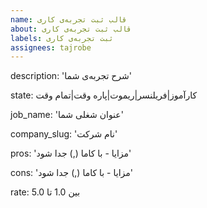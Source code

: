 ```yaml
---
name: قالب ثبت تجربه‌ی کاری
about: قالب ثبت تجربه‌ی کاری
labels: ثبت تجربه‌ی کاری
assignees: tajrobe
---
```


description: 'شرح تجربه‌ی شما'

state: کارآموز|فریلنسر|ریموت|پاره وقت|تمام وقت

job_name: 'عنوان شغلی شما'

company_slug: 'نام شرکت'

pros: 'مزایا - با کاما (,) جدا شود'

cons: 'مزایا - با کاما (,) جدا شود'

rate: بین 1.0 تا 5.0
